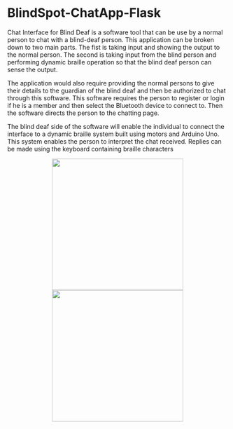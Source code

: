 # BlindSpot-ChatApp-Flask

Chat Interface for Blind Deaf is a software tool that can be use by a normal
person to chat with a blind-deaf person. This application can be broken down to
two main parts. The fist is taking input and showing the output to the normal
person. The second is taking input from the blind person and performing dynamic
braille operation so that the blind deaf person can sense the output.

The application would also require providing the normal persons to give
their details to the guardian of the blind deaf and then be authorized to chat
through this software. This software requires the person to register or login if he
is a member and then select the Bluetooth device to connect to. Then the
software directs the person to the chatting page.

The blind deaf side of the software will enable the individual to connect the
interface to a dynamic braille system built using motors and Arduino Uno. This
system enables the person to interpret the chat received. Replies can be made
using the keyboard containing braille characters

<p align="center">
    <image src="screenshots/ss2.png" width="300">
        <image src="screenshots/ss1.png" width="300">
        </p>
